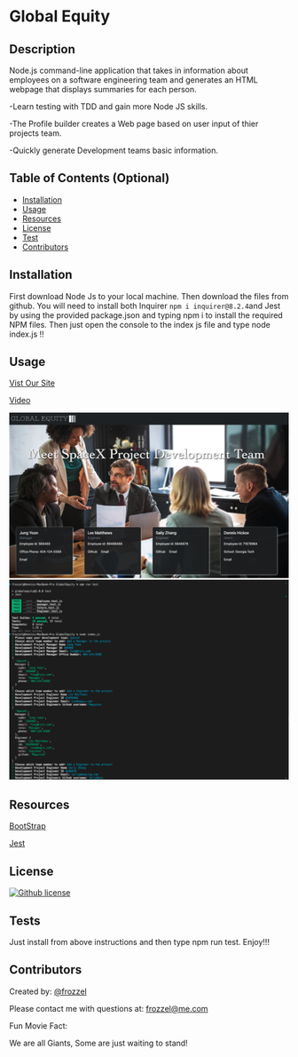 # Global Equity
 
  ## Description
  Node.js command-line application that takes in information about employees on a software engineering team and generates an HTML webpage that displays summaries for each person.

  -Learn testing with TDD and gain more Node JS skills.
  
  -The Profile builder creates a Web page based on user input of thier projects team.
  
  -Quickly generate Development teams basic information.

  
  ## Table of Contents (Optional)
  
  - [Installation](#installation)
  - [Usage](#usage)
  - [Resources](#resources)
  - [License](#license)
  - [Test](#tests)
  - [Contributors](#contributors)
  
  ## Installation
  First download Node Js to your local machine. Then download the files from github. You will need to install both Inquirer `npm i inquirer@8.2.4`and Jest by using the provided package.json and typing npm i to install the required NPM files. Then just open the console to the index js file and type node index.js !!
  
  ## Usage
  [Vist Our Site](http://frozzel.github.io/GlobalEquity/)
  
  [Video](https://youtu.be/9YzzNMa68jI)
  
![Screen Shots](./scr/Shot.png)
![Screen Shots2](./scr/Shot2.png)

  ## Resources

  [BootStrap](https://getbootstrap.com/docs/5.2/layout/grid/)

  [Jest](https://archive.jestjs.io/docs/en/24.x/expect)
  
  
  ## License
  
  [![Github license](https://img.shields.io/badge/License-ISC-blue.svg)](https://opensource.org/licenses/ISC)
  
  ## Tests

  Just install from above instructions and then type npm run test. Enjoy!!!
  
  ## Contributors 

  Created by: [@frozzel](http://github.com/frozzel)
  
  Please contact me with questions at: frozzel@me.com
  
  Fun Movie Fact: 
  
  We are all Giants, Some are just waiting to stand!



